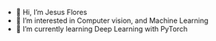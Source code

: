 - 👋 Hi, I’m Jesus Flores
- 👀 I’m interested in Computer vision, and Machine Learning
- 🌱 I’m currently learning Deep Learning with PyTorch

<!---
55jflores/55jflores is a ✨ special ✨ repository because its `README.md` (this file) appears on your GitHub profile.
You can click the Preview link to take a look at your changes.
--->
